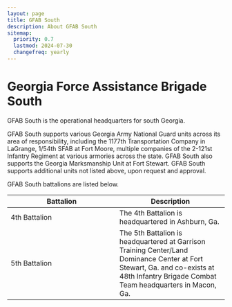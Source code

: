 ```yaml
---
layout: page
title: GFAB South
description: About GFAB South
sitemap:
  priority: 0.7
  lastmod: 2024-07-30
  changefreq: yearly
---
```

<!-- <span class="image center"><img src="{{ "/images/1bde-creat.png" | absolute_url }}" alt="" /></span> -->

# Georgia Force Assistance Brigade South 

GFAB South is the operational headquarters for south Georgia. 

GFAB South supports various Georgia Army National Guard units across its  area of responsibility, including the 1177th Transportation Company in LaGrange, 1/54th SFAB at Fort Moore, multiple companies of the 2-121st Infantry Regiment at various armories across the state. GFAB South also supports the Georgia Marksmanship Unit at Fort Stewart. GFAB South supports additional units not listed above, upon request and approval.

GFAB South battalions are listed below.

<table style="width: 100%;">
    <thead>
        <tr>
            <th style="width: 50%;">Battalion</th>
            <th style="width: 50%;">Description</th>
        </tr>
    </thead>
    <tbody>
        <tr>
            <td>4th Battalion</td>
            <td>The 4th Battalion is headquartered in Ashburn, Ga.</td>
        </tr>
        <tr>
            <td>5th Battalion</td>
            <td>The 5th Battalion is headquartered at Garrison Training Center/Land Dominance Center at Fort Stewart, Ga. and co-exists at 48th Infantry Brigade Combat Team headquarters in Macon, Ga.</td>
        </tr>
    </tbody>
</table>